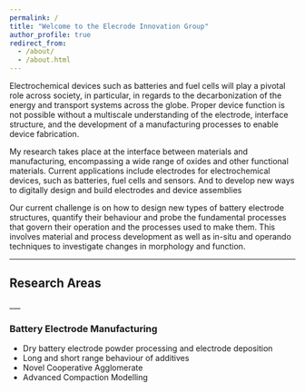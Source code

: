 ```yaml
---
permalink: /
title: "Welcome to the Elecrode Innovation Group"
author_profile: true
redirect_from: 
  - /about/
  - /about.html
---
```


Electrochemical devices such as batteries and fuel cells will play a pivotal role across society, in particular, in regards to the decarbonization of the energy and transport systems across the globe. Proper device function is not possible without a multiscale understanding of the electrode, interface structure, and the development of a manufacturing processes to enable device fabrication.

My research takes place at the interface between materials and manufacturing, encompassing a wide range of oxides and other functional materials. Current applications include electrodes for electrochemical devices, such as batteries, fuel cells and sensors. And to develop new ways to digitally design and build electrodes and device assemblies 

Our current challenge is on how to design new types of battery electrode structures, quantify their behaviour and probe the fundamental processes that govern their operation and the processes used to make them. This involves material and process development as well as in-situ and operando techniques to investigate changes in morphology and function.
___
<h2>Research Areas</h2>
___
<h3>Battery Electrode Manufacturing</h3>
<ul>
  <li>Dry battery electrode powder processing and electrode deposition</li>
  <li>Long and short range behaviour of additives</li>
  <li>Novel Cooperative Agglomerate</li>
  <li>Advanced Compaction Modelling</li>
</ul>

